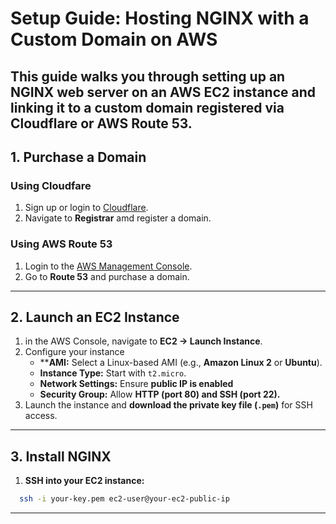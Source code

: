 # Setup Guide: Hosting NGINX with a Custom Domain on AWS

This guide walks you through setting up an **NGINX** web server on an **AWS EC2** instance and linking it to a **custom domain** registered via **Cloudflare** or **AWS Route 53**.
---

## 1. **Purchase a Domain** 
### Using Cloudfare
1. Sign up or login to [Cloudflare](https://www.cloudflare.com/).
2. Navigate to **Registrar** amd register a domain.

### **Using AWS Route 53**
1. Login to the [AWS Management Console](https://aws.amazon.com/console/).
2. Go to **Route 53** and purchase a domain.
---

## 2. **Launch an EC2 Instance**
1. in the AWS Console, navigate to **EC2 → Launch Instance**.
2. Configure your instance
   -  ****AMI:** Select a Linux-based AMI (e.g., **Amazon Linux 2** or **Ubuntu**).
   -  **Instance Type:** Start with `t2.micro`.
   -  **Network Settings:** Ensure **public IP is enabled**
   -  **Security Group:** Allow **HTTP (port 80)  and SSH (port 22).**
3. Launch the instance and **download the private key file (`.pem`)** for SSH access.
---

## 3. **Install NGINX**
   1. **SSH into your EC2 instance:**
```bash
  ssh -i your-key.pem ec2-user@your-ec2-public-ip

```
---


